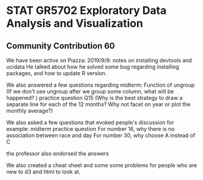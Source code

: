 # STAT GR5702 Exploratory Data Analysis and Visualization
## Community Contribution 60

We have been active on Piazza:
2019/9/9: notes on installing devtools and ucidata
He talked about how he solved some bug regarding installing packages, and how to update R version. 

We also answered a few questions regarding midterm:
Function of ungroup (If we don't use ungroup after we group some column, what will be happened? )
practice question Q15 (Why is the best strategy to draw a separate line for each of the 12 months? Why not facet on year or plot the monthly average?)

We also asked a few questions that evoked people's discussion for example:
midterm practice question
For number 16, why there is no association between race and day
For number 30, why choose A instead of C

the professor also endorsed the answers


We also created a cheat sheet and some some problems for people who are new to d3 and html to look at. 
